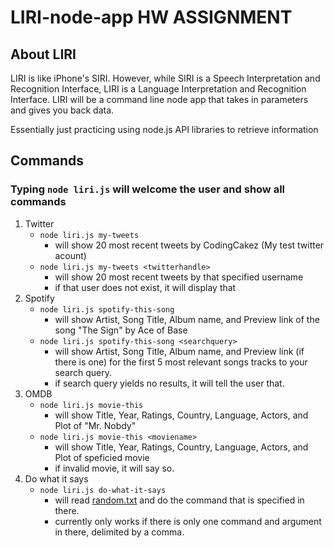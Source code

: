 # LIRI-node-app HW ASSIGNMENT

## About LIRI
LIRI is like iPhone's SIRI. However, while SIRI is a Speech Interpretation and Recognition Interface, LIRI is a Language Interpretation and Recognition Interface. LIRI will be a command line node app that takes in parameters and gives you back data.

Essentially just practicing using node.js API libraries to retrieve information 


## Commands

### Typing `node liri.js` will welcome the user and show all commands


1. Twitter
    * `node liri.js my-tweets` 
        * will show 20 most recent tweets by CodingCakez (My test twitter acount)
    * `node liri.js my-tweets <twitterhandle>` 
        * will show 20 most recent tweets by that specified username
        * if that user does not exist, it will display that
2. Spotify
    * `node liri.js spotify-this-song`
        * will show Artist, Song Title, Album name, and Preview link of the song "The Sign" by Ace of Base
    * `node liri.js spotify-this-song <searchquery>`
        * will show Artist, Song Title, Album name, and Preview link (if there is one) for the first 5 most relevant songs tracks to your search query.
        * if search query yields no results, it will tell the user that.
3. OMDB
    * `node liri.js movie-this`
        * will show Title, Year, Ratings, Country, Language, Actors, and Plot of "Mr. Nobdy"
    * `node liri.js movie-this <moviename>`
        * will show Title, Year, Ratings, Country, Language, Actors, and Plot of speficied movie
        * if invalid movie, it will say so.
4. Do what it says
    * `node liri.js do-what-it-says`
        * will read [random.txt](./random.txt) and do the command that is specified in there.
        * currently only works if there is only one command and argument in there, delimited by a comma.